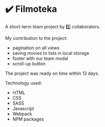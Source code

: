 # :heavy_check_mark: Filmoteka

A short-term team project by 5️⃣ collaborators.

My contribution to the project:

- pagination on all views
- saving movies to lists in local storage
- footer with our team modal
- scroll-up button


The project was ready on time within 13 days.

Technology used:

- HTML
- CSS
- SASS
- Javascript
- Webpack
- NPM packages
